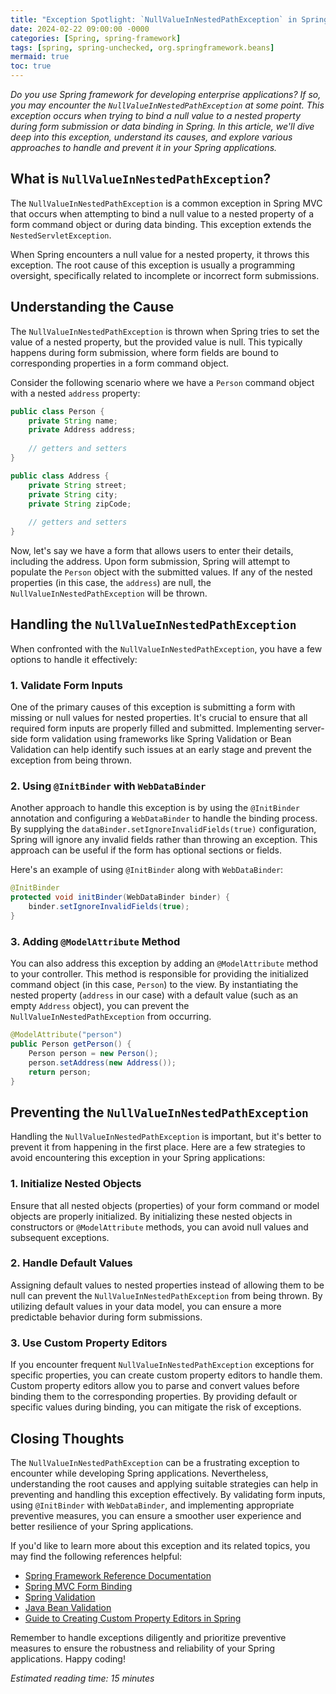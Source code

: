 ```yaml
---
title: "Exception Spotlight: `NullValueInNestedPathException` in Spring"
date: 2024-02-22 09:00:00 -0000
categories: [Spring, spring-framework]
tags: [spring, spring-unchecked, org.springframework.beans]
mermaid: true
toc: true
---
```



_Do you use Spring framework for developing enterprise applications? If so, you may encounter the `NullValueInNestedPathException` at some point. This exception occurs when trying to bind a null value to a nested property during form submission or data binding in Spring. In this article, we'll dive deep into this exception, understand its causes, and explore various approaches to handle and prevent it in your Spring applications._

## What is `NullValueInNestedPathException`?

The `NullValueInNestedPathException` is a common exception in Spring MVC that occurs when attempting to bind a null value to a nested property of a form command object or during data binding. This exception extends the `NestedServletException`.

When Spring encounters a null value for a nested property, it throws this exception. The root cause of this exception is usually a programming oversight, specifically related to incomplete or incorrect form submissions.

## Understanding the Cause

The `NullValueInNestedPathException` is thrown when Spring tries to set the value of a nested property, but the provided value is null. This typically happens during form submission, where form fields are bound to corresponding properties in a form command object.

Consider the following scenario where we have a `Person` command object with a nested `address` property:

```java
public class Person {
    private String name;
    private Address address;
    
    // getters and setters
}

public class Address {
    private String street;
    private String city;
    private String zipCode;
    
    // getters and setters
}
```

Now, let's say we have a form that allows users to enter their details, including the address. Upon form submission, Spring will attempt to populate the `Person` object with the submitted values. If any of the nested properties (in this case, the `address`) are null, the `NullValueInNestedPathException` will be thrown.

## Handling the `NullValueInNestedPathException`

When confronted with the `NullValueInNestedPathException`, you have a few options to handle it effectively:

### 1. Validate Form Inputs

One of the primary causes of this exception is submitting a form with missing or null values for nested properties. It's crucial to ensure that all required form inputs are properly filled and submitted. Implementing server-side form validation using frameworks like Spring Validation or Bean Validation can help identify such issues at an early stage and prevent the exception from being thrown.

### 2. Using `@InitBinder` with `WebDataBinder`

Another approach to handle this exception is by using the `@InitBinder` annotation and configuring a `WebDataBinder` to handle the binding process. By supplying the `dataBinder.setIgnoreInvalidFields(true)` configuration, Spring will ignore any invalid fields rather than throwing an exception. This approach can be useful if the form has optional sections or fields.

Here's an example of using `@InitBinder` along with `WebDataBinder`:

```java
@InitBinder
protected void initBinder(WebDataBinder binder) {
    binder.setIgnoreInvalidFields(true);
}
```

### 3. Adding `@ModelAttribute` Method

You can also address this exception by adding an `@ModelAttribute` method to your controller. This method is responsible for providing the initialized command object (in this case, `Person`) to the view. By instantiating the nested property (`address` in our case) with a default value (such as an empty `Address` object), you can prevent the `NullValueInNestedPathException` from occurring.

```java
@ModelAttribute("person")
public Person getPerson() {
    Person person = new Person();
    person.setAddress(new Address());
    return person;
}
```

## Preventing the `NullValueInNestedPathException`

Handling the `NullValueInNestedPathException` is important, but it's better to prevent it from happening in the first place. Here are a few strategies to avoid encountering this exception in your Spring applications:

### 1. Initialize Nested Objects

Ensure that all nested objects (properties) of your form command or model objects are properly initialized. By initializing these nested objects in constructors or `@ModelAttribute` methods, you can avoid null values and subsequent exceptions.

### 2. Handle Default Values

Assigning default values to nested properties instead of allowing them to be null can prevent the `NullValueInNestedPathException` from being thrown. By utilizing default values in your data model, you can ensure a more predictable behavior during form submissions.

### 3. Use Custom Property Editors

If you encounter frequent `NullValueInNestedPathException` exceptions for specific properties, you can create custom property editors to handle them. Custom property editors allow you to parse and convert values before binding them to the corresponding properties. By providing default or specific values during binding, you can mitigate the risk of exceptions.

## Closing Thoughts

The `NullValueInNestedPathException` can be a frustrating exception to encounter while developing Spring applications. Nevertheless, understanding the root causes and applying suitable strategies can help in preventing and handling this exception effectively. By validating form inputs, using `@InitBinder` with `WebDataBinder`, and implementing appropriate preventive measures, you can ensure a smoother user experience and better resilience of your Spring applications.

If you'd like to learn more about this exception and its related topics, you may find the following references helpful:

- [Spring Framework Reference Documentation](https://docs.spring.io/spring-framework/docs/current/reference/html/)
- [Spring MVC Form Binding](https://docs.spring.io/spring-framework/docs/current/reference/html/web.html#mvc-ann-forms)
- [Spring Validation](https://docs.spring.io/spring-framework/docs/current/reference/html/core.html#validation)
- [Java Bean Validation](https://beanvalidation.org/1.0/spec/)
- [Guide to Creating Custom Property Editors in Spring](https://www.baeldung.com/property-editors-spring)

Remember to handle exceptions diligently and prioritize preventive measures to ensure the robustness and reliability of your Spring applications. Happy coding!

*Estimated reading time: 15 minutes*